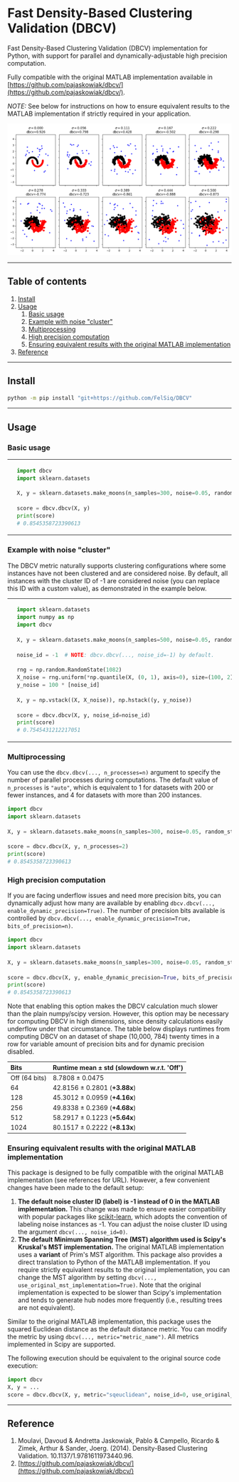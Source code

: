# Fast Density-Based Clustering Validation (DBCV)

Fast Density-Based Clustering Validation (DBCV) implementation for Python, with support for parallel and dynamically-adjustable high precision computation.

Fully compatible with the original MATLAB implementation available in [https://github.com/pajaskowiak/dbcv/](https://github.com/pajaskowiak/dbcv/).

*NOTE:* See below for instructions on how to ensure equivalent results to the MATLAB implementation if strictly required in your application.

![Moon with noise example.](./assets/example_moons_with_noise.png)

---

## Table of contents
1. [Install](#install)
2. [Usage](#usage)
    1. [Basic usage](#basic-usage)
    2. [Example with noise "cluster"](#example-with-noise-cluster)
    3. [Multiprocessing](#multiprocessing)
    4. [High precision computation](#high-precision-computation)
    5. [Ensuring equivalent results with the original MATLAB implementation](#ensuring-equivalent-results-with-the-original-matlab-implementation)
3. [Reference](#reference)


---

## Install
```bash
python -m pip install "git+https://github.com/FelSiq/DBCV"
```

---

## Usage

### Basic usage

<table>
<tr>
<td>
<img src="./assets/example_basic_usage.png" alt="Basic usage example." width="400px"/>
</td>
<td>

```python
import dbcv
import sklearn.datasets

X, y = sklearn.datasets.make_moons(n_samples=300, noise=0.05, random_state=1782)

score = dbcv.dbcv(X, y)
print(score)
# 0.8545358723390613
```

</td>
</tr>
</table>

### Example with noise "cluster"

The DBCV metric naturally supports clustering configurations where some instances have not been clustered and are considered noise. By default, all instances with the cluster ID of -1 are considered noise (you can replace this ID with a custom value), as demonstrated in the example below.

<table>
<tr>
<td>
<img src="./assets/example_noise_cluster.png" alt="Basic usage example with random noise." width="400px"/>
</td>
<td>

```python
import sklearn.datasets
import numpy as np
import dbcv

X, y = sklearn.datasets.make_moons(n_samples=500, noise=0.05, random_state=1782)

noise_id = -1  # NOTE: dbcv.dbcv(..., noise_id=-1) by default.

rng = np.random.RandomState(1082)
X_noise = rng.uniform(*np.quantile(X, (0, 1), axis=0), size=(100, 2))
y_noise = 100 * [noise_id]

X, y = np.vstack((X, X_noise)), np.hstack((y, y_noise))

score = dbcv.dbcv(X, y, noise_id=noise_id)
print(score)
# 0.7545431212217051
```

</td>
</tr>
</table>

### Multiprocessing

You can use the `dbcv.dbcv(..., n_processes=n)` argument to specify the number of parallel processes during computations. The default value of `n_processes` is `"auto"`, which is equivalent to 1 for datasets with 200 or fewer instances, and 4 for datasets with more than 200 instances.

```python
import dbcv
import sklearn.datasets

X, y = sklearn.datasets.make_moons(n_samples=300, noise=0.05, random_state=1782)

score = dbcv.dbcv(X, y, n_processes=2)
print(score)
# 0.8545358723390613
```

### High precision computation

If you are facing underflow issues and need more precision bits, you can dynamically adjust how many are available by enabling `dbcv.dbcv(..., enable_dynamic_precision=True)`. The number of precision bits available is controlled by `dbcv.dbcv(..., enable_dynamic_precision=True, bits_of_precision=n)`.

```python
import dbcv
import sklearn.datasets

X, y = sklearn.datasets.make_moons(n_samples=300, noise=0.05, random_state=1782)

score = dbcv.dbcv(X, y, enable_dynamic_precision=True, bits_of_precision=512)
print(score)
# 0.8545358723390613
```

Note that enabling this option makes the DBCV calculation much slower than the plain numpy/scipy version. However, this option may be necessary for computing DBCV in high dimensions, since density calculations easily underflow under that circumstance. The table below displays runtimes from computing DBCV on an dataset of shape (10,000, 784) twenty times in a row for variable amount of precision bits and for dynamic precision disabled.

Bits           | Runtime mean ± std (slowdown w.r.t. 'Off') |
:--            | :--                             |
Off (64 bits)  | 8.7808 ± 0.0475                 |
64             | 42.8156 ± 0.2801 (**+3.88x**)   |
128            | 45.3012 ± 0.0959 (**+4.16x**)   |
256            | 49.8338 ± 0.2369 (**+4.68x**)   |
512            | 58.2917 ± 0.1223 (**+5.64x**)   |
1024           | 80.1517 ± 0.2222 (**+8.13x**)   |

### Ensuring equivalent results with the original MATLAB implementation

This package is designed to be fully compatible with the original MATLAB implementation (see references for URL). However, a few convenient changes have been made to the default setup:

1. **The default noise cluster ID (label) is -1 instead of 0 in the MATLAB implementation.** This change was made to ensure easier compatibility with popular packages like [scikit-learn](https://github.com/scikit-learn/scikit-learn), which adopts the convention of labeling noise instances as -1. You can adjust the noise cluster ID using the argument `dbcv(..., noise_id=0)`.
2. **The default Minimum Spanning Tree (MST) algorithm used is Scipy's Kruskal's MST implementation.** The original MATLAB implementation uses a **variant** of Prim's MST algorithm. This package also provides a direct translation to Python of the MATLAB implementation. If you require strictly equivalent results to the original implementation, you can change the MST algorithm by setting `dbcv(..., use_original_mst_implementation=True)`. Note that the original implementation is expected to be slower than Scipy's implementation and tends to generate hub nodes more frequently (i.e., resulting trees are not equivalent).

Similar to the original MATLAB implementation, this package uses the squared Euclidean distance as the default distance metric. You can modify the metric by using `dbcv(..., metric="metric_name")`. All metrics implemented in Scipy are supported.

The following execution should be equivalent to the original source code execution:
```python
import dbcv
X, y = ...
score = dbcv.dbcv(X, y, metric="sqeuclidean", noise_id=0, use_original_mst_implementation=True)
```

---

## Reference
1. Moulavi, Davoud & Andretta Jaskowiak, Pablo & Campello, Ricardo & Zimek, Arthur & Sander, Joerg. (2014). Density-Based Clustering Validation. 10.1137/1.9781611973440.96.
2. [https://github.com/pajaskowiak/dbcv/](https://github.com/pajaskowiak/dbcv/)
